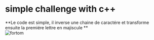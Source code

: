 # simple challenge with c++ 

**Le code est simple, il inverse une chaine de caractére et transforme ensuite la premiére lettre en majiscule **  
![fortom](https://cloud.githubusercontent.com/assets/22420836/22391742/53507b16-e4f3-11e6-9cae-1bab51860857.png)
